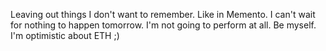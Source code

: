 Leaving out things I don't want to remember. Like in Memento. I can't wait for nothing to happen tomorrow. I'm not going to perform at all. Be myself. I'm optimistic about ETH ;)
